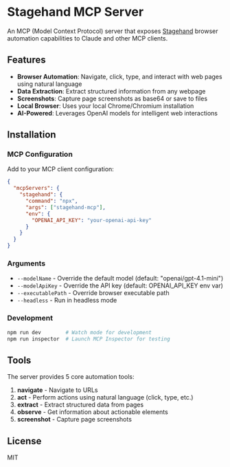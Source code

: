 # Stagehand MCP Server

An MCP (Model Context Protocol) server that exposes [Stagehand](https://github.com/browserbase/stagehand) browser automation capabilities to Claude and other MCP clients.

## Features

- **Browser Automation**: Navigate, click, type, and interact with web pages using natural language
- **Data Extraction**: Extract structured information from any webpage  
- **Screenshots**: Capture page screenshots as base64 or save to files
- **Local Browser**: Uses your local Chrome/Chromium installation
- **AI-Powered**: Leverages OpenAI models for intelligent web interactions

## Installation

### MCP Configuration

Add to your MCP client configuration:

```json
{
  "mcpServers": {
    "stagehand": {
      "command": "npx",
      "args": ["stagehand-mcp"],
      "env": {
        "OPENAI_API_KEY": "your-openai-api-key"
      }
    }
  }
}
```

### Arguments

- `--modelName` - Override the default model (default: "openai/gpt-4.1-mini")
- `--modelApiKey` - Override the API key (default: OPENAI_API_KEY env var)  
- `--executablePath` - Override browser executable path
- `--headless` - Run in headless mode

### Development

```bash
npm run dev        # Watch mode for development
npm run inspector  # Launch MCP Inspector for testing
```

## Tools

The server provides 5 core automation tools:

1. **navigate** - Navigate to URLs
2. **act** - Perform actions using natural language (click, type, etc.)
3. **extract** - Extract structured data from pages
4. **observe** - Get information about actionable elements
5. **screenshot** - Capture page screenshots

## License

MIT